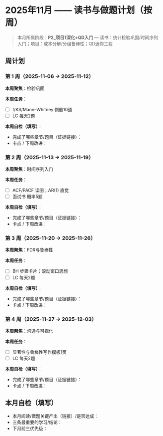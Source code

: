 # 2025年11月 —— 读书与做题计划（按周）

> 本月所属阶段：**P2_项目1深化+QD入门** — 读书：统计检验巩固/时间序列入门；项目：成本分解/分组鲁棒性；QD迷你工程

## 周计划

### 第 1 周（2025-11-06 → 2025-11-12）
**本周聚焦**：检验巩固

**本周任务**：
- [ ] t/KS/Mann–Whitney 例题10道
- [ ] LC 每天2题

**本周自检（填写）**：
- 完成了哪些章节/题目（证据链接）：
- 卡点 / 下周改进：

### 第 2 周（2025-11-13 → 2025-11-19）
**本周聚焦**：时间序列入门

**本周任务**：
- [ ] ACF/PACF 读图；AR(1) 直觉
- [ ] 面试书 概率5题

**本周自检（填写）**：
- 完成了哪些章节/题目（证据链接）：
- 卡点 / 下周改进：

### 第 3 周（2025-11-20 → 2025-11-26）
**本周聚焦**：FDR与鲁棒性

**本周任务**：
- [ ] BH 步骤卡片；滚动窗口思想
- [ ] LC 每天2题

**本周自检（填写）**：
- 完成了哪些章节/题目（证据链接）：
- 卡点 / 下周改进：

### 第 4 周（2025-11-27 → 2025-12-03）
**本周聚焦**：沟通与可视化

**本周任务**：
- [ ] 显著性与鲁棒性写作模板1页
- [ ] LC 每天2题

**本周自检（填写）**：
- 完成了哪些章节/题目（证据链接）：
- 卡点 / 下周改进：


## 本月自检（填写）
- 本月阅读/做题关键产出（链接）/是否达成：
- 三条最重要的学习/结论：
- 下月前三优先级：
